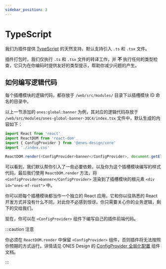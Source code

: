 ```yaml
---
sidebar_position: 3
---
```


# TypeScript

我们为插件提供 [TypeScript](https://www.typescriptlang.org/) 的天然支持，默认支持引入 `.ts` 和 `.tsx` 文件。

插件打包时，我们仅执行 `.ts` 和 `.tsx` 文件的转译工作，并 **不** 执行任何的类型检查，它只为在你编码时提供友好的类型提示，帮助你减少问题的产生。

## 如何编写逻辑代码

每个插槽模块的逻辑代码，都存放于 `/web/src/modules/` 目录下以插槽模块 ID 命名的目录中。

以上一节添加的 `ones:global:banner` 为例，其对应的逻辑代码存放于 `/web/src/modules/ones-global-banner-3QC4/index.tsx` 文件中，默认生成的内容如下：

```ts title="/web/src/modules/ones-global-banner-3QC4/index.tsx"
import React from 'react'
import ReactDOM from 'react-dom'
import { ConfigProvider } from '@ones-design/core'
import './index.css'

ReactDOM.render(<ConfigProvider>banner</ConfigProvider>, document.getElementById('ones-mf-root'))
```

可以看到，我们默认帮你引入了一些必要依赖，以及你为这个插槽模块编写的样式代码，最后我们使用 `ReactDOM.render` 方法，将 `<ConfigProvider>banner</ConfigProvider>` 渲染到了插槽模块的根元素 `<div id="ones-mf-root">` 中。

你可以把每个插槽模块都当作一个独立的 React 应用，它和你以往熟悉的 React 开发方式并没有什么不同，对此你不必感到惊讶。你只需要关心你的业务逻辑，剩下的交给我们。

现在，你可以在 `<ConfigProvider>` 组件下编写自己的插件前端代码。

:::caution 注意

你必须在 `ReactDOM.render` 中保留 `<ConfigProvider>` 组件，否则插件将无法按照你预期的方式运行。详情请见 ONES Design 的 [ConfigProvider 全局化配置](https://bangwork.github.io/ones-design/?path=/docs/core-configprovider--config-provider%E5%85%A8%E5%B1%80%E5%8C%96%E9%85%8D%E7%BD%AE) 组件文档。

:::

